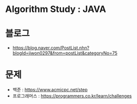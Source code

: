 # Algorithm Study : JAVA
# 블로그
- https://blog.naver.com/PostList.nhn?blogId=jiwon0297&from=postList&categoryNo=75
# 문제
- 백준 : https://www.acmicpc.net/step
- 프로그래머스 : https://programmers.co.kr/learn/challenges
